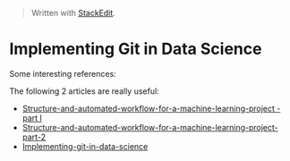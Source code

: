 > Written with [StackEdit](https://stackedit.io/).

# Implementing Git in Data Science

Some interesting references:

The following 2 articles are really useful:

- [Structure-and-automated-workflow-for-a-machine-learning-project - part I](https://towardsdatascience.com/structure-and-automated-workflow-for-a-machine-learning-project-2fa30d661c1e)
- [Structure-and-automated-workflow-for-a-machine-learning-project-part-2](https://towardsdatascience.com/structure-and-automated-workflow-for-a-machine-learning-project-part-2-b5b420625102)
- [Implementing-git-in-data-science](https://towardsdatascience.com/implementing-git-in-data-science-11528f0fb4a7)
<!--stackedit_data:
eyJoaXN0b3J5IjpbMTIwMTUwOTk0LC00MTk1MDQzNTIsMTIxMT
c2ODgwNV19
-->